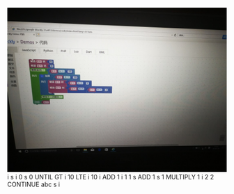 ![](/assets/IMG_20180108_210303.jpg)<xml xmlns="http://www.w3.org/1999/xhtml">
<variables>
<variable id="7-j8N.I0MDV0ObZn;GSv" type="">i</variable>
<variable id="?nXqe6?Lb*oD@;n-Fe?l" type="">s</variable>
</variables>
<block id="PLG}8EPo9f,}HD@AHVN7" type="variables_set" x="-538" y="-237">
<field id="7-j8N.I0MDV0ObZn;GSv" name="VAR" variableType="">i</field>
<value name="VALUE">
<block id="9/}LkBto]dWoH1JHm?ON" type="math_number">
<field name="NUM">0</field>
</block>
</value>
<next>
<block id="lTENFSBz_A(2u!yY3a)y" type="variables_set">
<field id="?nXqe6?Lb*oD@;n-Fe?l" name="VAR" variableType="">s</field>
<value name="VALUE">
<block id="4LZ(q`37jm;:#KTIvFTp" type="math_number">
<field name="NUM">0</field>
</block>
</value>
<next>
<block id="1UBqWpvNEWT%QFaE=C}1" type="controls_whileUntil">
<field name="MODE">UNTIL</field>
<value name="BOOL">
<block id="gtAUM7Biq%^T9EN$^zws" type="logic_compare">
<field name="OP">GT</field>
<value name="A">
<block id="^y%Sg*;={T/1L;foE7fU" type="variables_get">
<field id="7-j8N.I0MDV0ObZn;GSv" name="VAR" variableType="">i</field>
</block>
</value>
<value name="B">
<block id=":sSPrBGA%1?PCuob54Ut" type="math_number">
<field name="NUM">10</field>
</block>
</value>
</block>
</value>
<statement name="DO">
<block id="D!^/t3G3pn=W.L+;_Mz)" type="controls_if">
<value name="IF0">
<block id="by3WB]o6+QaBs-L8dL$`" type="logic_compare">
<field name="OP">LTE</field>
<value name="A">
<block id="keLu+LsIjFP`3ODo}X._" type="variables_get">
<field id="7-j8N.I0MDV0ObZn;GSv" name="VAR" variableType="">i</field>
</block>
</value>
<value name="B">
<block id="RV5$ct+8BGyR%71D#($q" type="math_number">
<field name="NUM">10</field>
</block>
</value>
</block>
</value>
<statement name="DO0">
<block id="uK`b+7Q#:([m4i|@*Ql1" type="variables_set">
<field id="7-j8N.I0MDV0ObZn;GSv" name="VAR" variableType="">i</field>
<value name="VALUE">
<block id="`^_Pi3Bk6(YOwQ/x{mB3" type="math_arithmetic">
<field name="OP">ADD</field>
<value name="A">
<shadow id="lF-E:Vkx`gmL~WjGna@q" type="math_number">
<field name="NUM">1</field>
</shadow>
<block id="4JgF^FH5Zqf^p90JH!V5" type="variables_get">
<field id="7-j8N.I0MDV0ObZn;GSv" name="VAR" variableType="">i</field>
</block>
</value>
<value name="B">
<shadow id="LJbWWj`{{hTi1?^=Ri6O" type="math_number">
<field name="NUM">1</field>
</shadow>
<block id="}6.TtVZ%{3|J7%F:G,uz" type="math_number">
<field name="NUM">1</field>
</block>
</value>
</block>
</value>
<next>
<block id="F*U3fOb8c8$`mdsDmdXO" type="variables_set">
<field id="?nXqe6?Lb*oD@;n-Fe?l" name="VAR" variableType="">s</field>
<value name="VALUE">
<block id="FfgQDBWz4-5.GP.=+bmE" type="math_arithmetic">
<field name="OP">ADD</field>
<value name="A">
<shadow id="?eGpd5`1M4l@~BiX.rJ0" type="math_number">
<field name="NUM">1</field>
</shadow>
<block id="-EM=zOZaAlxrlh4F#Anx" type="variables_get">
<field id="?nXqe6?Lb*oD@;n-Fe?l" name="VAR" variableType="">s</field>
</block>
</value>
<value name="B">
<shadow id="Up;ku@sU4/Ui!R57a0Mg" type="math_number">
<field name="NUM">1</field>
</shadow>
<block id="5Hgfa;*d{$8@hl-{nD[p" type="math_arithmetic">
<field name="OP">MULTIPLY</field>
<value name="A">
<shadow id="d8_wKl;VgCA|zas-]Bi." type="math_number">
<field name="NUM">1</field>
</shadow>
<block id="o/MM0sTY|*3^gs=vSq%G" type="variables_get">
<field id="7-j8N.I0MDV0ObZn;GSv" name="VAR" variableType="">i</field>
</block>
</value>
<value name="B">
<shadow id="7;hH%E9Yt~9I_/XM;EM@" type="math_number">
<field name="NUM">2</field>
</shadow>
<block id="Z@))|oloQ`Fse7=rQyz`" type="math_number">
<field name="NUM">2</field>
</block>
</value>
</block>
</value>
</block>
</value>
</block>
</next>
</block>
</statement>
<next>
<block id="x^~4^kPWmg*~gGJyk?zu" type="controls_flow_statements">
<field name="FLOW">CONTINUE</field>
</block>
</next>
</block>
</statement>
<next>
<block id="3d,}6h`WJ(ei{e4g|nf%" type="text_print">
<value name="TEXT">
<shadow id="]idn,0B$;e/jedtCC@l/" type="text">
<field name="TEXT">abc</field>
</shadow>
<block id="d*,Riv,{dJY${z_K_WTd" type="variables_get">
<field id="?nXqe6?Lb*oD@;n-Fe?l" name="VAR" variableType="">s</field>
</block>
</value>
</block>
</next>
</block>
</next>
</block>
</next>
</block>
<block id=",z3J;$_aF*?+^F},gDRt" type="variables_get" x="812" y="437">
<field id="7-j8N.I0MDV0ObZn;GSv" name="VAR" variableType="">i</field>
</block>
</xml>
